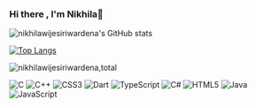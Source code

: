 ### Hi there , I'm Nikhila👋

![nikhilawijesiriwardena's GitHub stats](https://github-readme-stats.vercel.app/api?username=nikhilawijesiriwardena&theme=dark&show_icons=true&hide=contribs,issues)

[![Top Langs](https://github-readme-stats.vercel.app/api/top-langs/?username=Madhumal-Thushan&theme=dark&show_icons=true&layout=compact)](https://github.com/anuraghazra/github-readme-stats)
<p><img align="center" src="https://github-readme-streak-stats.herokuapp.com/?user=nikhilawijesiriwardena&theme=dark&show_icons=true&hide=contribs" alt="nikhilawijesiriwardena,total" /></p>

![C](https://img.shields.io/badge/c-%2300599C.svg?style=for-the-badge&logo=c&logoColor=white)
![C++](https://img.shields.io/badge/c++-%2300599C.svg?style=for-the-badge&logo=c%2B%2B&logoColor=white)
![CSS3](https://img.shields.io/badge/css3-%231572B6.svg?style=for-the-badge&logo=css3&logoColor=white)
![Dart](https://img.shields.io/badge/dart-%230175C2.svg?style=for-the-badge&logo=dart&logoColor=white)
![TypeScript](https://img.shields.io/badge/typescript-%23007ACC.svg?style=for-the-badge&logo=typescript&logoColor=white)
![C#](https://img.shields.io/badge/c%23-%23239120.svg?style=for-the-badge&logo=c-sharp&logoColor=white)
![HTML5](https://img.shields.io/badge/html5-%23E34F26.svg?style=for-the-badge&logo=html5&logoColor=white)
![Java](https://img.shields.io/badge/java-%23ED8B00.svg?style=for-the-badge&logo=java&logoColor=white)
![JavaScript](https://img.shields.io/badge/javascript-%23323330.svg?style=for-the-badge&logo=javascript&logoColor=%23F7DF1E)



